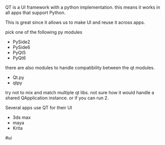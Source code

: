 QT is a UI framework with a python implementation.
this means it works in all apps that support Python.

This is great since it allows us to make UI and reuse it across apps.

pick one of the following py modules
- PySide2
- PySide6
- PyQt5 
- PyQt6

there are also modules to handle compatibility between the qt modules. 
- Qt.py
- qtpy

try not to mix and match multiple qt libs. not sure how it would handle a shared QApplication instance. or if you can run 2.

Several apps use QT for their UI
- 3ds max
- maya
- Krita

#ui